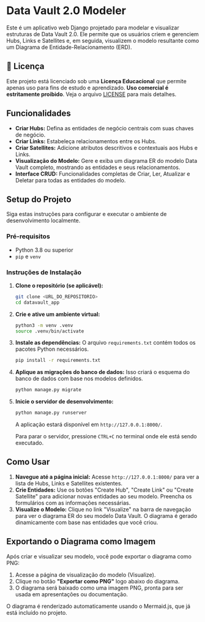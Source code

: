# Data Vault 2.0 Modeler

Este é um aplicativo web Django projetado para modelar e visualizar estruturas de Data Vault 2.0. Ele permite que os usuários criem e gerenciem Hubs, Links e Satellites e, em seguida, visualizem o modelo resultante como um Diagrama de Entidade-Relacionamento (ERD).

## 📄 Licença

Este projeto está licenciado sob uma **Licença Educacional** que permite apenas uso para fins de estudo e aprendizado. **Uso comercial é estritamente proibido**. Veja o arquivo [LICENSE](LICENSE) para mais detalhes.

## Funcionalidades

- **Criar Hubs:** Defina as entidades de negócio centrais com suas chaves de negócio.
- **Criar Links:** Estabeleça relacionamentos entre os Hubs.
- **Criar Satellites:** Adicione atributos descritivos e contextuais aos Hubs e Links.
- **Visualização do Modelo:** Gere e exiba um diagrama ER do modelo Data Vault completo, mostrando as entidades e seus relacionamentos.
- **Interface CRUD:** Funcionalidades completas de Criar, Ler, Atualizar e Deletar para todas as entidades do modelo.

## Setup do Projeto

Siga estas instruções para configurar e executar o ambiente de desenvolvimento localmente.

### Pré-requisitos

- Python 3.8 ou superior
- `pip` e `venv`

### Instruções de Instalação

1.  **Clone o repositório (se aplicável):**
    ```bash
    git clone <URL_DO_REPOSITORIO>
    cd datavault_app
    ```

2.  **Crie e ative um ambiente virtual:**
    ```bash
    python3 -m venv .venv
    source .venv/bin/activate
    ```

3.  **Instale as dependências:**
    O arquivo `requirements.txt` contém todos os pacotes Python necessários.
    ```bash
    pip install -r requirements.txt
    ```

4.  **Aplique as migrações do banco de dados:**
    Isso criará o esquema do banco de dados com base nos modelos definidos.
    ```bash
    python manage.py migrate
    ```

5.  **Inicie o servidor de desenvolvimento:**
    ```bash
    python manage.py runserver
    ```

    A aplicação estará disponível em `http://127.0.0.1:8000/`.

    Para parar o servidor, pressione `CTRL+C` no terminal onde ele está sendo executado.

## Como Usar

1.  **Navegue até a página inicial:** Acesse `http://127.0.0.1:8000/` para ver a lista de Hubs, Links e Satellites existentes.
2.  **Crie Entidades:** Use os botões "Create Hub", "Create Link" ou "Create Satellite" para adicionar novas entidades ao seu modelo. Preencha os formulários com as informações necessárias.
3.  **Visualize o Modelo:** Clique no link "Visualize" na barra de navegação para ver o diagrama ER do seu modelo Data Vault. O diagrama é gerado dinamicamente com base nas entidades que você criou.

## Exportando o Diagrama como Imagem

Após criar e visualizar seu modelo, você pode exportar o diagrama como PNG:

1. Acesse a página de visualização do modelo (Visualize).
2. Clique no botão **"Exportar como PNG"** logo abaixo do diagrama.
3. O diagrama será baixado como uma imagem PNG, pronta para ser usada em apresentações ou documentação.

O diagrama é renderizado automaticamente usando o Mermaid.js, que já está incluído no projeto. 